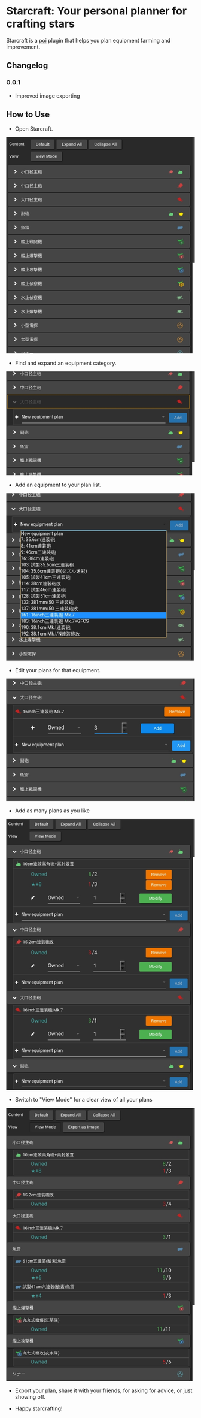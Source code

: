 # Starcraft: Your personal planner for crafting stars

Starcraft is a [poi](https://github.com/poooi/poi) plugin that helps
you plan equipment farming and improvement.

## Changelog

### 0.0.1

- Improved image exporting

## How to Use

- Open Starcraft.

![](docs/init.jpg)

- Find and expand an equipment category.

![](docs/new-equip-plan.jpg)

- Add an equipment to your plan list.

![](docs/new-equip-select.jpg)

- Edit your plans for that equipment.

![](docs/new-plans.jpg)

- Add as many plans as you like

![](docs/add-many.jpg)

- Switch to "View Mode" for a clear view of all your plans

![](docs/view-mode.jpg)

- Export your plan, share it with your friends, for asking for advice, or just showing off.

- Happy starcrafting!
